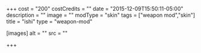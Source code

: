+++
cost = "200"
costCredits = ""
date = "2015-12-09T15:50:11-05:00"
description = ""
image = ""
modType = "skin"
tags = ["weapon mod","skin"]
title = "ishi"
type = "weapon-mod"

[images]
  alt = ""
  src = ""

+++
